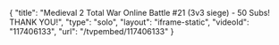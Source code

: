 {
    "title": "Medieval 2 Total War Online Battle #21 (3v3 siege) - 50 Subs! THANK YOU!",
    "type": "solo",
    "layout": "iframe-static",
    "videoId": "117406133",
    "url": "\/tvpembed\/117406133"
}